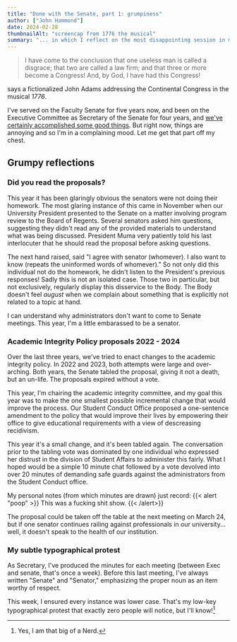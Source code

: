 ```yaml
---
title: "Done with the Senate, part 1: grumpiness"
author: ["John Hammond"]
date: 2024-02-28
thumbnailAlt: "screencap from 1776 the musical"
summary: "... in which I reflect on the most disappointing session in my five years in the Senate."
---
```


> I have come to the conclusion that one useless man is called a disgrace; that two are called a law firm; and that three or more become a Congress! And, by God, I have had this Congress!

says a fictionalized John Adams addressing the Continental Congress in the musical *1776*. 

I've served on the Faculty Senate for five years now, and been on the Executive Committee as Secretary of the Senate for four years, and [we've certainly accomplished some good things](../../03/done-with-senate-2/). But right now, things are annoying and so I'm in a complaining mood. Let me get that part off my chest. 

## Grumpy reflections

### Did you read the proposals? 

This year it has been glaringly obvious the senators were not doing their homework. The most glaring instance of this came in November when our University President presented to the Senate on a matter involving program review to the Board of Regents.  Several senators asked him questions, suggesting they didn't read any of the provided materials to understand what was being discussed. President Muma very patiently told his last interlocuter that he should read the proposal before asking questions.  

The next hand raised, said "I agree with senator (whomever). I also want to know (repeats the uninformed words of whomever)." So not only did this individual not do the homework, he didn't listen to the President's previous responses!  Sadly this is not an isolated case. Those two in particular, but not exclusively, regularly display this disservice to the Body. The Body doesn't feel *august* when we complain about something that is explicitly not related to a topic at hand.  

I can understand why administrators don't want to come to Senate meetings. This year, I'm a little embarassed to be a senator. 

### Academic Integrity Policy proposals 2022 - 2024

Over the last three years, we've tried to enact changes to the academic integrity policy. In 2022 and 2023, both attempts were large and over-arching. Both years, the Senate tabled the proposal, giving it not a death, but an un-life.  The proposals expired without a vote. 

This year, I'm chairing the academic integrity committee, and my goal this year was to make the one smallest possible incremental change that would improve the process. Our Student Conduct Office proposed a one-sentence amendment to the policy that would improve their lives by empowering their office to give educational requirements with a view of descreasing recidivism.  

This year it's a small change, and it's been tabled again.  The conversation prior to the tabling vote was dominated by one individual who expressed her distrust in the division of Student Affairs to administer this fairly. What I hoped would be a simple 10 minute chat followed by a vote devolved into over 20 minutes of demanding safe guards against the administrators from the Student Conduct office. 

My personal notes (from which minutes are drawn) just record: 
{{< alert "poop" >}}
This was a fucking shit show.
{{< /alert>}}

The proposal could be taken off the table at the next meeting on March 24, but if one senator continues railing against professionals in our university... well, it doesn't speak to the health of our institution.

### My subtle typographical protest

As Secretary, I've produced the minutes for each meeting (between Exec and senate, that's once a week). Before this last meeting, I've always written "Senate" and "Senator," emphasizing the proper noun as an item worthy of respect.

This week, I ensured every instance was lower case.  That's my low-key typographical protest that exactly zero people will notice, but I'll know![^1]

[^1]: Yes, I am that big of a Nerd. 